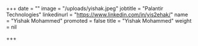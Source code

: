 +++
date = ""
image = "/uploads/yishak.jpeg"
jobtitle = "Palantir Technologies"
linkedinurl = "https://www.linkedin.com/in/yis2ehak/"
name = "Yishak Mohammed"
promoted = false
title = "Yishak Mohammed"
weight = nil

+++
